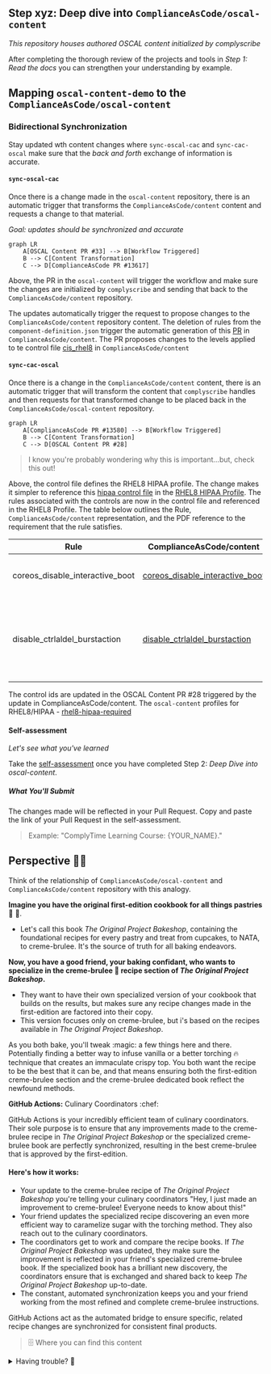 ## Step xyz: Deep dive into `ComplianceAsCode/oscal-content` 

_This repository houses authored OSCAL content initialized by complyscribe_


After completing the thorough review of the projects and tools in _Step 1: Read the docs_ you can strengthen your understanding by example.

## Mapping `oscal-content-demo` to the `ComplianceAsCode/oscal-content`

### Bidirectional Synchronization
Stay updated wth content changes where `sync-oscal-cac` and `sync-cac-oscal` make sure that the _back and forth_ exchange of information is accurate. 

#### `sync-oscal-cac` 

Once there is a change made in the `oscal-content` repository, there is an automatic trigger that transforms the `ComplianceAsCode/content` content and requests a change to that material. 

_Goal: updates should be synchronized and accurate_

```mermaid
graph LR
    A[OSCAL Content PR #33] --> B[Workflow Triggered]
    B --> C[Content Transformation]
    C --> D[ComplianceAsCode PR #13617]
```

Above, the PR in the `oscal-content` will trigger the workflow and make sure the changes are initialized by `complyscribe` and sending that back to the `ComplianceAsCode/content` repository.

The updates automatically trigger the request to propose changes to the `ComplianceAsCode/content` repository content. The deletion of rules from the `component-definition.json` trigger the automatic generation of this [PR](https://github.com/ComplianceAsCode/content/pull/13680) in `ComplianceAsCode/content`. The PR proposes changes to the levels applied to te control file [cis_rhel8](https://github.com/ComplianceAsCode/content/pull/13680/files#diff-c97f4c1b44844a9d76570cbbc2bf8fdbceb1dc1076461fc8408870ab612cad9cR33) in `ComplianceAsCode/content`

#### `sync-cac-oscal`

Once there is a change in the `ComplianceAsCode/content` content, there is an automatic trigger that will transform the content that `complyscribe` handles and then requests for that transformed change to be placed back in the `ComplianceAsCode/oscal-content` repository. 


```mermaid
graph LR
    A[ComplianceAsCode PR #13580] --> B[Workflow Triggered]
    B --> C[Content Transformation]
    C --> D[OSCAL Content PR #28]
```
> I know you're probably wondering why this is important...but, check this out!

Above, the control file defines the RHEL8 HIPAA profile. The change makes it simpler to reference this [hipaa control file](https://github.com/ComplianceAsCode/content/blob/master/controls/hipaa.yml) in the [RHEL8 HIPAA Profile](https://github.com/ComplianceAsCode/content/blob/master/products/rhel8/profiles/hipaa.profile). The rules associated with the controls are now in the control file and referenced in the RHEL8 Profile. The table below outlines the Rule, `ComplianceAsCode/content` representation, and the PDF reference to the requirement that the rule satisfies.


| Rule                            | ComplianceAsCode/content                                                                                                                                                                                                  | PDF Format                                                                                                                                                                                                                                           |
|---------------------------------|---------------------------------------------------------------------------------------------------------------------------------------------------------------------------------------------------------------------------|------------------------------------------------------------------------------------------------------------------------------------------------------------------------------------------------------------------------------------------------------|
| coreos_disable_interactive_boot | [coreos_disable_interactive_boot](https://github.com/ComplianceAsCode/content/blob/213ff61cc3ea47773f478297e95d559fb6a15a6d/linux_os/guide/system/accounts/accounts-physical/coreos_disable_interactive_boot/rule.yml#L4) | [Risk Management 164.308(a)(1)(ii)(B)](https://www.ecfr.gov/current/title-45/part-164/section-164.308#p-164.308(a)(1)(ii)(B))                                                                                                                        |
| disable_ctrlaldel_burstaction   | [disable_ctrlaldel_burstaction](https://github.com/ComplianceAsCode/content/blob/213ff61cc3ea47773f478297e95d559fb6a15a6d/linux_os/guide/system/accounts/accounts-physical/disable_ctrlaltdel_burstaction/rule.yml#L4)    | [Risk Management 164.308(a)(1)(ii)(B)](https://www.ecfr.gov/current/title-45/part-164/section-164.308#p-164.308(a)(1)(ii)(B)), [Risk Management 164.308(a)(7)(i)](https://www.ecfr.gov/current/title-45/part-164/section-164.308#p-164.308(a)(7)(i)) |

The control ids are updated in the OSCAL Content PR #28 triggered by the update in ComplianceAsCode/content. The `oscal-content` profiles for RHEL8/HIPAA - [rhel8-hipaa-required](https://github.com/ComplianceAsCode/oscal-content/blob/1bf63ff5e400f1bd4934007e5251a586cbcafa7a/profiles/rhel8-hipaa-required/profile.json)

#### Self-assessment

_Let's see what you've learned_

[//]: # (Take the [self-assessment]&#40;https://form.typeform.com/to/EwVRNkJ4&#41; once you have completed Step 2: _Initializing oscal-content-demo with complyscribe_.)
Take the [self-assessment](https://docs.google.com/forms/d/e/1FAIpQLSccmDXNrEe5Tx_pkenjmtqvfZ90a8TIKy_8C-ZlSS15dHFBCw/viewform?usp=header) once you have completed Step 2: _Deep Dive into oscal-content_.

##### What You'll Submit

The changes made will be reflected in your Pull Request. Copy and paste the link of your Pull Request in the self-assessment. 

> Example: "ComplyTime Learning Course: {YOUR_NAME}."

## Perspective :book::custard:

Think of the relationship of `ComplianceAsCode/oscal-content` and `ComplianceAsCode/content` repository with this analogy.

**Imagine you have the original first-edition cookbook for all things pastries** :custard: :cookie:. 

- Let's call this book _The Original Project Bakeshop_, containing the foundational recipes for every pastry and treat from cupcakes, to NATA, to creme-brulee. It's the source of truth for all baking endeavors. 

**Now, you have a good friend, your baking confidant, who wants to specialize in the creme-brulee :custard: recipe section of _The Original Project Bakeshop_.**

- They want to have their own specialized version of your cookbook that builds on the results, but makes sure any recipe changes made in the first-edition are factored into their copy. 
- This version focuses only on creme-brulee, but i's based on the recipes available in _The Original Project Bakeshop_.

As you both bake, you'll tweak :magic: a few things here and there. Potentially finding a better way to infuse vanilla or a better torching :fire: technique that creates an immaculate crispy top. You both want the recipe to be the best that it can be, and that means ensuring both the first-edition creme-brulee section and the creme-brulee dedicated book reflect the newfound methods. 

**GitHub Actions:** Culinary Coordinators :chef:

GitHub Actions is your incredibly efficient team of culinary coordinators. Their sole purpose is to ensure that any improvements made to the creme-brulee recipe in _The Original Project Bakeshop_ or the specialized creme-brulee book are perfectly synchronized, resulting in the best creme-brulee that is approved by the first-edition.

#### Here's how it works:

- Your update to the creme-brulee recipe of _The Original Project Bakeshop_ you're telling your culinary coordinators "Hey, I just made an improvement to creme-brulee! Everyone needs to know about this!"
- Your friend updates the specialized recipe discovering an even more efficient way to caramelize sugar with the torching method. They also reach out to the culinary coordinators.
- The coordinators get to work and compare the recipe books. If _The Original Project Bakeshop_ was updated, they make sure the improvement is reflected in your friend's specialized creme-brulee book. If the specialized book has a brilliant new discovery, the coordinators ensure that is exchanged and shared back to keep _The Original Project Bakeshop_ up-to-date. 
- The constant, automated synchronization keeps you and your friend working from the most refined and complete creme-brulee instructions. 

GitHub Actions act as the automated bridge to ensure specific, related recipe changes are synchronized for consistent final products.


> 🗄️ Where you can find this content

<details>
<summary>Having trouble? 🤷</summary><br/>

- Reference the complyscribe [`README.md`](https://github.com/complytime/trestle-bot/blob/main/README.md).
- [The guide for navigating public templates](https://docs.github.com/en/repositories/creating-and-managing-repositories/creating-a-repository-from-a-template)
- (replace-me: Additional troubleshooting tips as needed)

</details>
